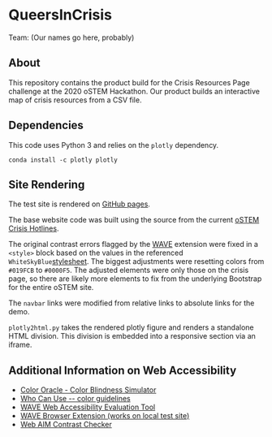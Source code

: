 # QueersInCrisis

Team: (Our names go here, probably)

## About

This repository contains the product build for the Crisis Resources Page
challenge at the 2020 oSTEM Hackathon.
Our product builds an interactive map of crisis resources from
a CSV file.

## Dependencies

This code uses Python 3 and relies on the `plotly` dependency.

```
conda install -c plotly plotly
```

## Site Rendering

The test site is rendered on
[GitHub pages](https://camryn-e.github.io/QueersInCrisis/index.html).

The base website code was built using the source from the current
[oSTEM Crisis Hotlines](https://ostem.org/page/crisis-hotlines).

The original contrast errors flagged by the [WAVE](https://wave.webaim.org/)
extension were fixed in a `<style>` block based on the values in the referenced
`WhiteSkyBlue`[stylesheet](https://globalassets.azureedge.net/templates/Portal-B4/Impression/S4-WhiteSkyBlue.min.css?_=637401814753747732).
The biggest adjustments were resetting colors from `#019FCB` to `#0000F5`.
The adjusted elements were only those on the crisis page, so there are likely
more elements to fix from the underlying Bootstrap for the entire oSTEM site.

The `navbar` links were modified from relative links to absolute links for the
demo.

`plotly2html.py` takes the rendered plotly figure and renders a standalone
HTML division.
This division is embedded into a responsive section via an iframe.

## Additional Information on Web Accessibility

- [Color Oracle - Color Blindness Simulator](https://colororacle.org/)
- [Who Can Use -- color guidelines](https://whocanuse.com/)
- [WAVE Web Accessibility Evaluation Tool](https://wave.webaim.org/)
- [WAVE Browser Extension (works on local test site)](https://wave.webaim.org/extension/)
- [Web AIM Contrast Checker](https://webaim.org/resources/contrastchecker/)
